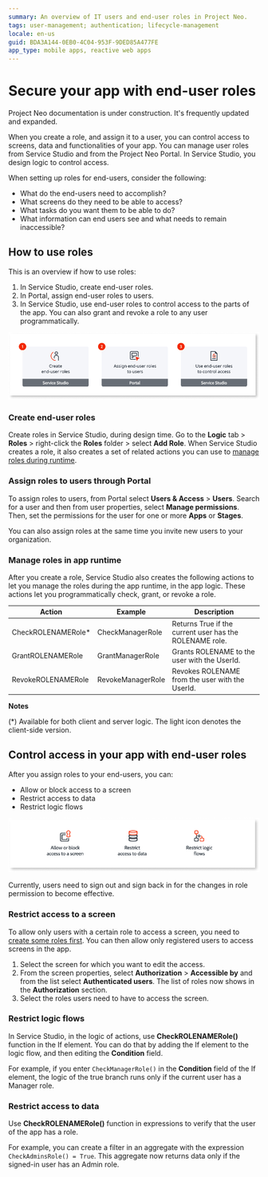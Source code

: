 ```yaml
---
summary: An overview of IT users and end-user roles in Project Neo.  
tags: user-management; authentication; lifecycle-management
locale: en-us
guid: BDA3A144-0EB0-4C04-953F-9DED85A477FE
app_type: mobile apps, reactive web apps
---
```


# Secure your app with end-user roles

<div class="info" markdown="1">

Project Neo documentation is under construction. It's frequently updated and expanded.

</div>

When you create a role, and assign it to a user, you can control access to screens, data and functionalities of your app. You can manage user roles from Service Studio and from the Project Neo Portal. In Service Studio, you design logic to control access.

When setting up roles for end-users, consider the following: 

* What do the end-users need to accomplish?
* What screens do they need to be able to access?
* What tasks do you want them to be able to do?
* What information can end users see and what needs to remain inaccessible?
 
## How to use roles

This is an overview if how to use roles:

1. In Service Studio, create end-user roles.
2. In Portal, assign end-user roles to users.
3. In Service Studio, use end-user roles to control access to the parts of the app. You can also grant and revoke a role to any user programmatically.

![How you can use roles](images/use-roles-diag.png "How you can use roles")

### Create end-user roles

Create roles in Service Studio, during design time. Go to the **Logic** tab > **Roles** > right-click the **Roles** folder > select **Add Role**. When Service Studio creates a role, it also creates a set of related actions you can use to [manage roles during runtime](#manage-roles-in-app-runtime).

### Assign roles to users through Portal

To assign roles to users, from Portal select **Users & Access** > **Users**. Search for a user and then from user properties, select **Manage permissions**. Then, set the permissions for the user for one or more **Apps** or **Stages**.

You can also assign roles at the same time you invite new users to your organization.

### Manage roles in app runtime

After you create a role, Service Studio also creates the following actions to let you manage the roles during the app runtime, in the app logic. These actions let you programmatically check, grant, or revoke a role.

| Action             | Example           | Description                                             |
| ------------------ | ----------------- | ------------------------------------------------------- |
| CheckROLENAMERole* | CheckManagerRole  | Returns True if the current user has the ROLENAME role. |
| GrantROLENAMERole  | GrantManagerRole  | Grants ROLENAME to the user with the UserId.            |
| RevokeROLENAMERole | RevokeManagerRole | Revokes ROLENAME from the user with the UserId.          |

**Notes**

(*) Available for both client and server logic. The light icon denotes the client-side version.

## Control access in your app with end-user roles

After you assign roles to your end-users, you can:

* Allow or block access to a screen
* Restrict access to data
* Restrict logic flows

![Control access in your app](images/control-access-in-your-app-diag.png "Control access in your app")

<div class="warning" markdown="1">

Currently, users need to sign out and sign back in for the changes in role permission to become effective.

</div>

### Restrict access to a screen

To allow only users with a certain role to access a screen, you need to [create some roles first](#create-end-user-roles). You can then allow only registered users to access screens in the app.

1. Select the screen for which you want to edit the access.
1. From the screen properties, select **Authorization** > **Accessible by** and from the list select **Authenticated users**. The list of roles now shows in the **Authorization** section.
1. Select the roles users need to have to access the screen.

### Restrict logic flows

In Service Studio, in the logic of actions, use **CheckROLENAMERole()** function in the If element. You can do that by adding the If element to the logic flow, and then editing the **Condition** field.

For example, if you enter `CheckManagerRole()` in the **Condition** field of the If element, the logic of the true branch runs only if the current user has a Manager role.

### Restrict access to data

Use **CheckROLENAMERole()** function in expressions to verify that the user of the app has a role.

For example, you can create a filter in an aggregate with the expression `CheckAdminsRole() = True`. This aggregate now returns data only if the signed-in user has an Admin role.
